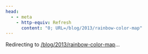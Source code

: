 ```yaml
---
head:
  - - meta
    - http-equiv: Refresh
      content: "0; URL=/blog/2013/rainbow-color-map"
---
```


Redirecting to <a href="/blog/2013/rainbow-color-map">/blog/2013/rainbow-color-map</a>…